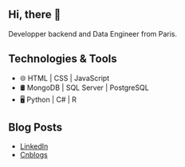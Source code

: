 ## Hi, there 👋

Developper backend and Data Engineer from Paris.

## Technologies & Tools

- 🌐 HTML | CSS | JavaScript 
- 🛢️ MongoDB | SQL Server | PostgreSQL
- 🖥️ Python | C# | R

## Blog Posts 

- [LinkedIn](https://www.linkedin.com/in/yan-lu-0a44b6192/)
- [Cnblogs](https://www.cnblogs.com/softcorns/)
